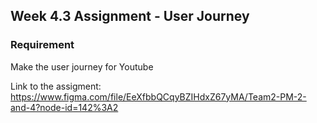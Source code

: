 ## Week 4.3 Assignment - User Journey

### Requirement

Make the user journey for Youtube

Link to the assigment: https://www.figma.com/file/EeXfbbQCqyBZIHdxZ67yMA/Team2-PM-2-and-4?node-id=142%3A2